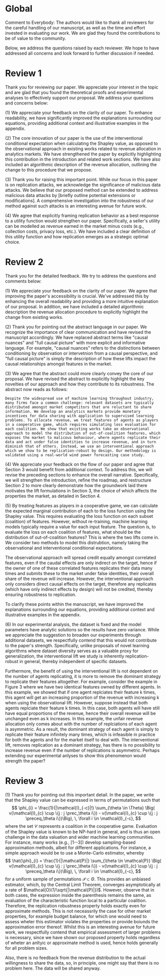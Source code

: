 # Global 
Comment to Everybody: The authors would like to thank all reviewers for the careful handling of our manuscript, as well as the time and effort invested in evaluating our work. We are glad they found the contributions to be of value to the community. 

Below, we address the questions raised by each reviewer. We hope to have addressed all concerns and look forward to further discussion if needed.

# Review 1
Thank you for reviewing our paper. We appreciate your interest in the topic and are glad that you found the theoretical proofs and experimental analyses to effectively support our proposal. We address your questions and concerns below:

(1) We appreciate your feedback on the clarity of our paper. To enhance readability, we have significantly improved the explanations surrounding our equations, providing additional context and illustrative examples in the appendix.

(2) The core innovation of our paper is the use of the interventional conditional expectation when calculating the Shapley value, as opposed to the observational approach in existing works related to revenue allocation in analytics markets. We have strengthened the paper by explicitly highlighting this contribution in the introduction and related work sections. We have also included an algorithmic description of the revenue allocation, outlining the change to this procedure that we propose.

(3) Thank you for raising this important point. While our focus in this paper is on replication attacks, we acknowledge the significance of malicious data attacks. We believe that our proposed method can be extended to address malicious data attacks by [briefly outline potential extensions or modifications]. A comprehensive investigation into the robustness of our method against such attacks is an interesting avenue for future work.

(4) We agree that explicitly framing replication behavior as a best response to a utility function would strengthen our paper. Specifically, a seller's utility can be modelled as revenue earned in the market minus costs (e.g., collection costs, privacy loss, etc.). We have included a clear definition of this utility function and how replication emerges as a strategic optimal choice. 


# Review 2
Thank you for the detailed feedback. We try to address the questions and comments below:

(1) We appreciate your feedback on the clarity of our paper. We agree that improving the paper's accessibility is crucial. We've addressed this by enhancing the overall readability and providing a more intuitive explanation of our proposal. In addition, we have included a detailed algorithmic description the revenue allocation procedure to explicitly highlight the change from existing works. 

(2) Thank you for pointing out the abstract language in our paper. We recognize the importance of clear communication and have revised the manuscript accordingly. We have replaced abstract terms like "causal nuances" and "full causal picture" with more explicit and informative language. For example, "causal nuances" refers to the distinctions between conditioning by observation or intervetnion from a causal perspective, and "full causal picture" is simply the description of how these lifts impact the causal relationships amongst features in the market. 

(3) We agree that the abstract could more clearly convey the core of our proposal. We have revised the abstract to explicitly highlight the key novelties of our approach and how they contribute to its robustness. The abstract now reads as follows:

```Despite the widespread use of machine learning throughout industry, many firms face a common challenge: relevant datasets are typically distributed amongst market competitors that are reluctant to share information. We develop an analytics markets provide monetary incentives for data sharing with application to supervised learning problems. To allocate revenue, we treat features of agents as players in a cooperative game, which requires simulating loss evaluation for each coalition. We show that existing works take an observational approach to model the distribution of out-of-coalition features, which exposes the market to malicous behaviour, where agents replicate their data and act under false identities to increase revenue, and in turn diminish that of others. Instead, we use an interventional approach which we show to be replication-robust by design. Our methodology is validated using a real-world wind power forecasting case study.```

(4) We appreciate your feedback on the flow of our paper and agree that Section 3 would benefit from additional context. To address this, we will revise the preceding sections to enhance the overall narrative. Specifically, we will strengthen the introduction, refine the roadmap, and restructure Section 2 to more clearly demonstrate how the groundwork laid there motivates the lift formulations in Section 3, the choice of which affects the properties the market, as detailed in Section 4.

(5) By treating features as players in a cooperative game, we can calculate the expected marginal contribution of each to the loss function using the Shapley value. This requires evaluating the loss function on each subset (coalition) of features. However, without re-training, machine learning models typically require a value for each input feature. The question is, to evaluate the loss on each coalition of features, what should be the distribution of out-of-coalition features? This is where the two lifts come in. We consider two methods to model this distrubtion, namely taking the observational and interventional conditional expectations. 

The observational approach will spread credit equally amongst correlated features, even if the caudal effects are only indirect on the target, hence if the owner of one of these correlated features replicates their data many times and submits these to the market under false identities, their overall share of the revenue will increase. However, the interventional approach only considers direct causal effects on the target, therefore any replicates (which have only indirect effects by design) will not be credited, thereby ensuring robustness to replication. 

To clarify these points within the manuscript, we have improved the explanations surrounding our equations, providing additional context and illustrative examples in the appendix.

(6) In our experimental analysis, the dataset is fixed and the model parameters have analytic solutions so the results have zero variance. While we appreciate the suggestion to broaden our experiments through additional datasets, we respectfully contend that this would not contribute to the paper's strength. Specifically, unlike proposals of novel learning algorithms where dataset diversity serves as a valuable proxy for generalization, the interventional lift we study is inherently replication-robust in general, thereby independent of specific datasets. 

Furthermore, the benefit of using the interventional lift is not dependent on the number of agents replicating, it is more to remove the dominant strategy to replicate their features altogether. For example, consider the example in Figure 3 where we have two identical features owned by different agents. In this example, we showed that if one agent replciates their feature k times, this agent will get an increasing proportion of the revenue with increasing k when using the observational lift. However, suppose instead that both agents replciate their feature k times. In this case, both agents will have still have equal proportions of the revenue, hence their overall revenue will be unchanged even as k increases. In this example, the unfair revenue allocation only comes about with the number of replciations of each agent is asymmetric. As a result, the dominant strategy of each agent is simply to replicate their feature infinitely many times, which is infeasible in practice for both the agents and for the market itself to deal with. The interventional lift, removes replication as a dominant strategy, has there is no possibility to increase revenue even if the number of replications is asymmetric. Perhaps extending our experimental anlyses to show this phenomenon would strength the paper?


# Review 3
(1) Thank you for pointing out this important detail. In the paper, we write that the Shapley value can be expressed in terms of permutations such that
$$
\phi_{i} = \frac{1}{|\mathcal{I}_{-c}|!} \sum_{\theta \in \Theta} \Big( v(\mathcal{I}_{c} \cup \{j : j \prec_\theta i\}) -  v(\mathcal{I}_{c} \cup \{j : j \preceq_\theta i\})\Big), \, \forall i \in \mathcal{I}_{-c},
$$
where the set $\mathcal{C}$ represents a coalition in the cooperative game. Evaluation of the Shapley value is known to be NP-hard in general, and is thus an open challenge in the data valuation and wider machine learning communities. For instance, many works (e.g., [1--3]) develop sampling-based approximation
methods, albeit for different applications. For instance, a simple approach would be to use a Monte-Carlo estimator, whereby
$$
\hat{\phi}_{i} = \frac{1}{|\mathcal{P}|} \sum_{\theta \in \mathcal{P}} \Big( v(\mathcal{I}_{c} \cup \{j : j \prec_\theta i\}) -  v(\mathcal{I}_{c} \cup \{j : j \preceq_\theta i\})\Big), \, \forall i \in \mathcal{I}_{-c},
$$
for a uniform sample of permutations $\mathcal{P} \subset \Theta$. This provides an unbiased estimator, which, by the Central Limit Theorem, converges asymptotically at a rate of $\mathcal{O}(1/\sqrt{|\mathcal{P}|})$. However, observe that in both cases, the expression inside the parenthesis remains the same, as evaluation of the characteristic function local to a particular coalition. Therefore, the replication robustness property holds exactly even for approximate methods. This is not neceassrily the case for other market properties, for example budget balance, for which one would need to assess wheter this estimator violates the properties or provide boiunds the approximation error thereof. Whilst this is an interesting avenue for future work, we respectfully contend that empirical assessment of larger problems is necessary, since we have shown our proposed property holds regardless of wheter an anltyic or approximate method is used, hence holds generally for all problem sizes.










Also, there is no feedback from the revenue distribution to the actual willingness to share the data, so, in principle, one might say that there is no problem here. The data will be shared anyway.


